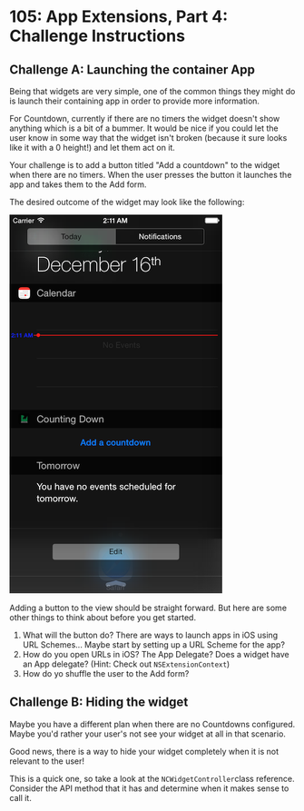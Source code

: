 # 105: App Extensions, Part 4: Challenge Instructions


## Challenge A: Launching the container App
Being that widgets are very simple, one of the common things they might do is launch their containing app in order to provide more information.

For Countdown, currently if there are no timers the widget doesn't show anything which is a bit of a bummer. It would be nice if you could let the user know in some way that the widget isn't broken (because it sure looks like it with a 0 height!) and let them act on it. 

Your challenge is to add a button titled "Add a countdown" to the widget when there are no timers. When the user presses the button it launches the app and takes them to the Add form.

The desired outcome of the widget may look like the following:

![](./4-Challenge-Assets/ChallengeOutcome.png)

Adding a button to the view should be straight forward. But here are some other things to think about before you get started.

1. What will the button do? There are ways to launch apps in iOS using URL Schemes... Maybe start by setting up a URL Scheme for the app?
2. How do you open URLs in iOS? The App Delegate? Does a widget have an App delegate? (Hint: Check out `NSExtensionContext`)
3. How do yo shuffle the user to the Add form?

## Challenge B: Hiding the widget

Maybe you have a different plan when there are no Countdowns configured. Maybe you'd rather your user's not see your widget at all in that scenario.

Good news, there is a way to hide your widget completely when it is not relevant to the user!

This is a quick one, so take a look at the `NCWidgetController`class reference. Consider the API method that it has and determine when it makes sense to call it. 